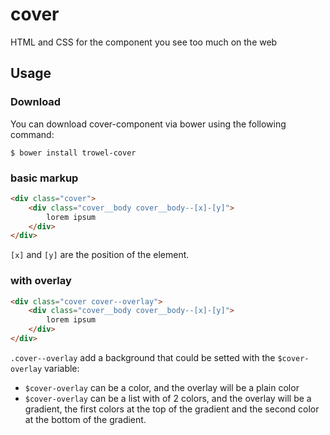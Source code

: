 # cover
HTML and CSS for the component you see too much on the web

## Usage

### Download
You can download cover-component via bower using the following command:
```
$ bower install trowel-cover
```

### basic markup
```html
<div class="cover">
    <div class="cover__body cover__body--[x]-[y]">
        lorem ipsum
    </div>
</div>
```
`[x]` and `[y]` are the position of the element.

### with overlay
```html
<div class="cover cover--overlay">
    <div class="cover__body cover__body--[x]-[y]">
        lorem ipsum
    </div>
</div>
```
`.cover--overlay` add a background that could be setted with the `$cover-overlay` variable:
* `$cover-overlay` can be a color, and the overlay will be a plain color
* `$cover-overlay` can be a list with of 2 colors, and the overlay will be a gradient, the first colors at the top of the gradient and the second color at the bottom of the gradient.
